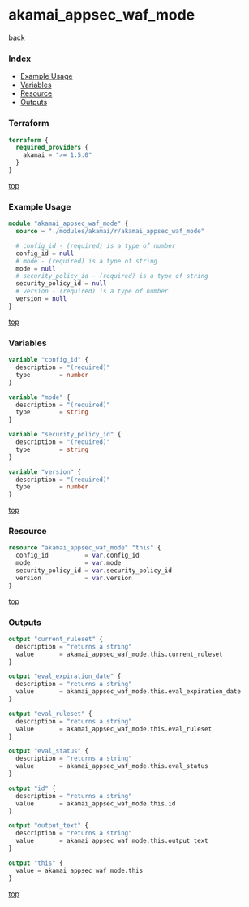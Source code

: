 # akamai_appsec_waf_mode

[back](../akamai.md)

### Index

- [Example Usage](#example-usage)
- [Variables](#variables)
- [Resource](#resource)
- [Outputs](#outputs)

### Terraform

```terraform
terraform {
  required_providers {
    akamai = ">= 1.5.0"
  }
}
```

[top](#index)

### Example Usage

```terraform
module "akamai_appsec_waf_mode" {
  source = "./modules/akamai/r/akamai_appsec_waf_mode"

  # config_id - (required) is a type of number
  config_id = null
  # mode - (required) is a type of string
  mode = null
  # security_policy_id - (required) is a type of string
  security_policy_id = null
  # version - (required) is a type of number
  version = null
}
```

[top](#index)

### Variables

```terraform
variable "config_id" {
  description = "(required)"
  type        = number
}

variable "mode" {
  description = "(required)"
  type        = string
}

variable "security_policy_id" {
  description = "(required)"
  type        = string
}

variable "version" {
  description = "(required)"
  type        = number
}
```

[top](#index)

### Resource

```terraform
resource "akamai_appsec_waf_mode" "this" {
  config_id          = var.config_id
  mode               = var.mode
  security_policy_id = var.security_policy_id
  version            = var.version
}
```

[top](#index)

### Outputs

```terraform
output "current_ruleset" {
  description = "returns a string"
  value       = akamai_appsec_waf_mode.this.current_ruleset
}

output "eval_expiration_date" {
  description = "returns a string"
  value       = akamai_appsec_waf_mode.this.eval_expiration_date
}

output "eval_ruleset" {
  description = "returns a string"
  value       = akamai_appsec_waf_mode.this.eval_ruleset
}

output "eval_status" {
  description = "returns a string"
  value       = akamai_appsec_waf_mode.this.eval_status
}

output "id" {
  description = "returns a string"
  value       = akamai_appsec_waf_mode.this.id
}

output "output_text" {
  description = "returns a string"
  value       = akamai_appsec_waf_mode.this.output_text
}

output "this" {
  value = akamai_appsec_waf_mode.this
}
```

[top](#index)